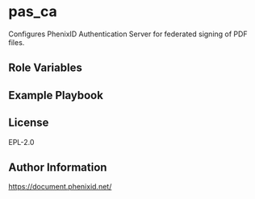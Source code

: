 pas_ca
=========

Configures PhenixID Authentication Server for federated signing of PDF files.

Role Variables
--------------

Example Playbook
----------------

License
-------

EPL-2.0

Author Information
------------------

https://document.phenixid.net/